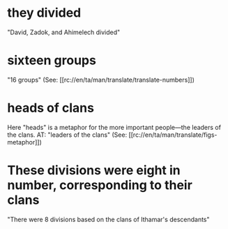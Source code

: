 # they divided

"David, Zadok, and Ahimelech divided"

# sixteen groups

"16 groups" (See: [[rc://en/ta/man/translate/translate-numbers]])

# heads of clans

Here "heads" is a metaphor for the more important people—the leaders of the clans. AT: "leaders of the clans" (See: [[rc://en/ta/man/translate/figs-metaphor]])

# These divisions were eight in number, corresponding to their clans

"There were 8 divisions based on the clans of Ithamar's descendants"


